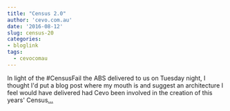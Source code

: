 ```yaml
---
title: "Census 2.0"
author: 'cevo.com.au'
date: '2016-08-12'
slug: census-20
categories:
- bloglink
tags:
  - cevocomau
---
```


In light of the #CensusFail the ABS delivered to us on Tuesday night, I thought I'd put a blog post where my mouth is and suggest an architecture I feel would have delivered had Cevo been involved in the creation of this years' Census[... <i class="fas fa-external-link-alt"></i>](https://cevo.com.au/devops/2016/08/12/census-2.0.html)

